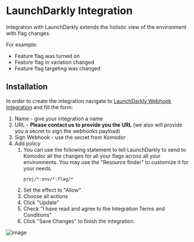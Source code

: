 # LaunchDarkly Integration

Integration with LaunchDarkly extends the holistic view of the environment with flag changes.

For example:
- Feature flag was turned on
- Feature flag in variation changed
- Feature flag targeting was changed

## Installation

In order to create the integration navigate to [LaunchDarkly Webhook Integration](https://app.launchdarkly.com/default/integrations/webhooks/new) and fill the form:
1. Name - give your integration a name
1. URL - __Please contact us to provide you the URL__ (we also will provide you a secret to sign the webhooks payload)
1. Sign Webhook - use the secret from Komodor
1. Add policy
   1. You can use the following statement to tell LaunchDarkly to send to Komodor all the changes for all your flags across all your environments. You may use the "Resource finder" to customize it for your needs.
      ```commandline
      proj/*:env/*:flag/*
      ```
   1. Set the effect to "Allow"
   1. Choose all actions
   1. Click "Update"
   1. Check "I have read and agree to the Integration Terms and Conditions"
   1. Click "Save Changes" to finish the integration.

![image](https://docs.launchdarkly.com/static/c99f23ba46f8e0abae01f46a4011e327/6af66/integrations-webhooks-create.png)
